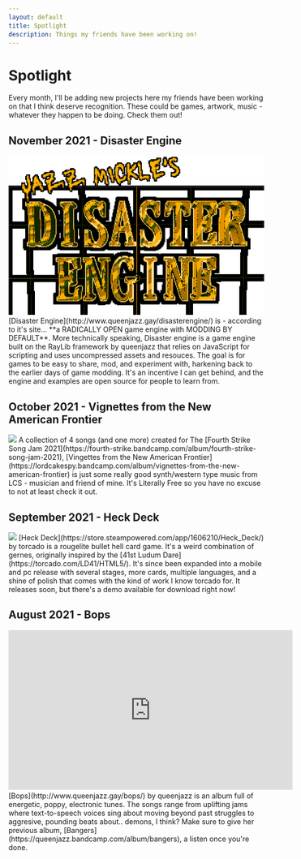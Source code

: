 ```yaml
---
layout: default
title: Spotlight
description: Things my friends have been working on!
---
```

# Spotlight
Every month, I'll be adding new projects here my friends have been working on that I think deserve recognition. These could be games, artwork, music - whatever they happen to be doing. Check them out!

## November 2021 - Disaster Engine
<img src="/assets/img/disasterengine.png" style='height:50%'>
[Disaster Engine](http://www.queenjazz.gay/disasterengine/) is - according to it's site... **a RADICALLY OPEN game engine with MODDING BY DEFAULT**.
More technically speaking, Disaster engine is a game engine built on the RayLib framework by queenjazz that relies on JavaScript for scripting and uses uncompressed assets and resouces. The goal is for games to be easy to share, mod, and experiment with, harkening back to the earlier days of game modding. It's an incentive I can get behind, and the engine and examples are open source for people to learn from.

## October 2021 - Vignettes from the New American Frontier 
<img src="https://f4.bcbits.com/img/a1897696076_16.jpg" style='height:50%'>
A collection of 4 songs (and one more) created for The [Fourth Strike Song Jam 2021](https://fourth-strike.bandcamp.com/album/fourth-strike-song-jam-2021), [Vingettes from the New American Frontier](https://lordcakespy.bandcamp.com/album/vignettes-from-the-new-american-frontier) is just some really good synth/western type music from LCS - musician and friend of mine. It's Literally Free so you have no excuse to not at least check it out.

## September 2021 - Heck Deck
<img src="https://cdn.cloudflare.steamstatic.com/steam/apps/1606210/header.jpg">
[Heck Deck](https://store.steampowered.com/app/1606210/Heck_Deck/) by torcado is a rougelite bullet hell card game. It's a weird combination of gernes, originally inspired by the [41st Ludum Dare](https://torcado.com/LD41/HTML5/). It's since been expanded into a mobile and pc release with several stages, more cards, multiple languages, and a shine of polish that comes with the kind of work I know torcado for. It releases soon, but there's a demo available for download right now!

## August 2021 - Bops
<iframe width="560" height="315" src="https://www.youtube.com/embed/CJTyktIKWLE" title="YouTube video player" frameborder="0" allow="accelerometer; autoplay; clipboard-write; encrypted-media; gyroscope; picture-in-picture" allowfullscreen></iframe>
[Bops](http://www.queenjazz.gay/bops/) by queenjazz is an album full of energetic, poppy, electronic tunes. The songs range from uplifting jams where text-to-speech voices sing about moving beyond past struggles to aggresive, pounding beats about.. demons, I think? Make sure to give her previous album, [Bangers](https://queenjazz.bandcamp.com/album/bangers), a listen once you're done.